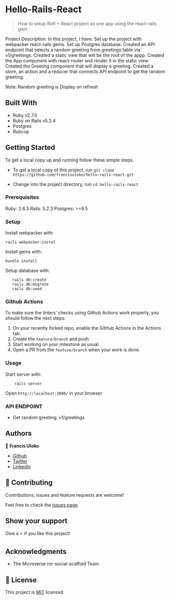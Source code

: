 # Hello-Rails-React

> How to setup RoR + React project as one app using the react-rails gem

Project Description:
In this project, I have:
Set up the project with webpacker react-rails gems.
Set up Postgres database.
Created an API endpoint that selects a random greeting from greetings table via v1/greetings.
Created a static view that will be the root of the appp.
Created the App component with react-router and render it in the static view.
Created the Greeting component that will display a greeting.
Created a store, an action and a reducer that connects API endpoint to get the random greeting.

Note: Random greeting is Display on refresh

## Built With

- Ruby v2.7.0
- Ruby on Rails v5.2.4
- Postgres
- Rubcop


## Getting Started

To get a local copy up and running follow these simple steps.

- To get a local copy of this project, run
`git clone https://github.com/francisuloko/hello-rails-react.git`

- Change into the project directory, run
`cd hello-rails-react`

### Prerequisites

Ruby: 2.6.3
Rails: 5.2.3
Postgres: >=9.5

### Setup
Install webpacker with:

```
rails webpacker:instal
```

Install gems with:

```
bundle install
```

Setup database with:

```
   rails db:create
   rails db:migrate
   rails db:seed
```

### Github Actions

To make sure the linters' checks using Github Actions work properly, you should follow the next steps:

1. On your recently forked repo, enable the GitHub Actions in the Actions tab.
2. Create the `feature/branch` and push.
3. Start working on your milestone as usual.
4. Open a PR from the `feature/branch` when your work is done.


### Usage

Start server with:

```
    rails server
```

Open `http://localhost:3000/` in your browser.

### API ENDPOINT
- Get random greeting: v1/greetings

## Authors

👤 **Francis Uloko**

- [Github](https://github.com/francisuloko)
- [Twitter](https://twitter.com/francisuloko)
- [LinkedIn](https://linkedin.com/in/francisuloko)

## 🤝 Contributing

Contributions, issues and feature requests are welcome!

Feel free to check the [issues page](https://github.com/francisuloko/hello-rails-react/issues).

## Show your support

Give a ⭐️ if you like this project!

## Acknowledgments

- The Microverse ror-social-scaffold Team

## 📝 License

This project is [MIT](https://mit-license.org) licensed.
